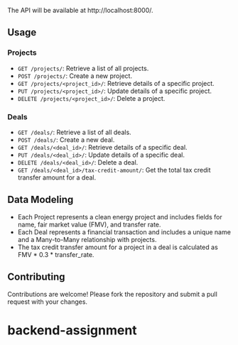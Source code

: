 
The API will be available at http://localhost:8000/.

## Usage

### Projects

- `GET /projects/`: Retrieve a list of all projects.
- `POST /projects/`: Create a new project.
- `GET /projects/<project_id>/`: Retrieve details of a specific project.
- `PUT /projects/<project_id>/`: Update details of a specific project.
- `DELETE /projects/<project_id>/`: Delete a project.

### Deals

- `GET /deals/`: Retrieve a list of all deals.
- `POST /deals/`: Create a new deal.
- `GET /deals/<deal_id>/`: Retrieve details of a specific deal.
- `PUT /deals/<deal_id>/`: Update details of a specific deal.
- `DELETE /deals/<deal_id>/`: Delete a deal.
- `GET /deals/<deal_id>/tax-credit-amount/`: Get the total tax credit transfer amount for a deal.

## Data Modeling

- Each Project represents a clean energy project and includes fields for name, fair market value (FMV), and transfer rate.
- Each Deal represents a financial transaction and includes a unique name and a Many-to-Many relationship with projects.
- The tax credit transfer amount for a project in a deal is calculated as FMV * 0.3 * transfer_rate.

## Contributing

Contributions are welcome! Please fork the repository and submit a pull request with your changes.

# backend-assignment
